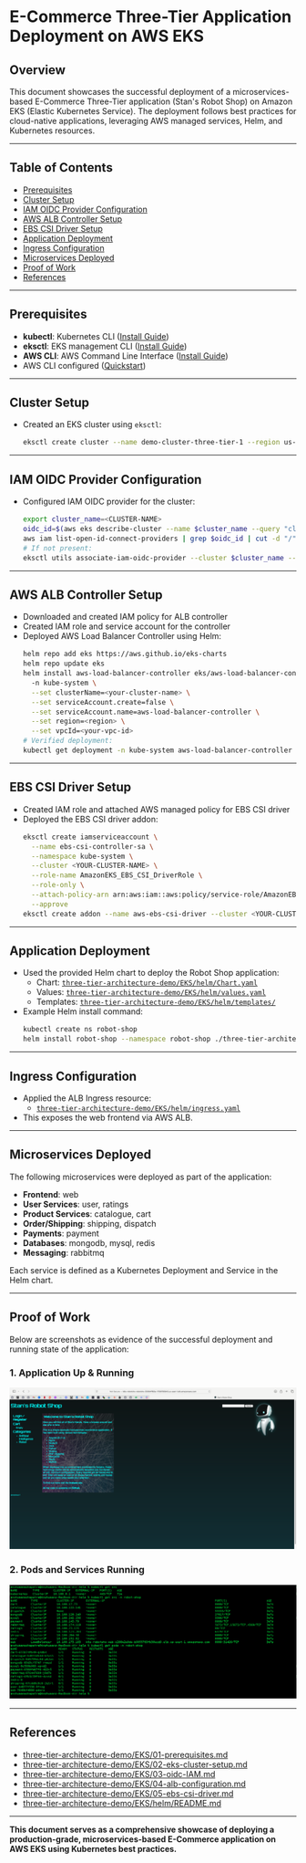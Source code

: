 # E-Commerce Three-Tier Application Deployment on AWS EKS

## Overview
This document showcases the successful deployment of a microservices-based E-Commerce Three-Tier application (Stan's Robot Shop) on Amazon EKS (Elastic Kubernetes Service). The deployment follows best practices for cloud-native applications, leveraging AWS managed services, Helm, and Kubernetes resources.

---

## Table of Contents
- [Prerequisites](#prerequisites)
- [Cluster Setup](#cluster-setup)
- [IAM OIDC Provider Configuration](#iam-oidc-provider-configuration)
- [AWS ALB Controller Setup](#aws-alb-controller-setup)
- [EBS CSI Driver Setup](#ebs-csi-driver-setup)
- [Application Deployment](#application-deployment)
- [Ingress Configuration](#ingress-configuration)
- [Microservices Deployed](#microservices-deployed)
- [Proof of Work](#proof-of-work)
- [References](#references)

---

## Prerequisites
- **kubectl**: Kubernetes CLI ([Install Guide](https://docs.aws.amazon.com/eks/latest/userguide/install-kubectl.html))
- **eksctl**: EKS management CLI ([Install Guide](https://docs.aws.amazon.com/eks/latest/userguide/eksctl.html))
- **AWS CLI**: AWS Command Line Interface ([Install Guide](https://docs.aws.amazon.com/cli/latest/userguide/cli-chap-install.html))
- AWS CLI configured ([Quickstart](https://docs.aws.amazon.com/cli/latest/userguide/cli-configure-quickstart.html#cli-configure-quickstart-config))

---

## Cluster Setup
- Created an EKS cluster using `eksctl`:
  ```sh
  eksctl create cluster --name demo-cluster-three-tier-1 --region us-east-1
  ```

---

## IAM OIDC Provider Configuration
- Configured IAM OIDC provider for the cluster:
  ```sh
  export cluster_name=<CLUSTER-NAME>
  oidc_id=$(aws eks describe-cluster --name $cluster_name --query "cluster.identity.oidc.issuer" --output text | cut -d '/' -f 5)
  aws iam list-open-id-connect-providers | grep $oidc_id | cut -d "/" -f4
  # If not present:
  eksctl utils associate-iam-oidc-provider --cluster $cluster_name --approve
  ```

---

## AWS ALB Controller Setup
- Downloaded and created IAM policy for ALB controller
- Created IAM role and service account for the controller
- Deployed AWS Load Balancer Controller using Helm:
  ```sh
  helm repo add eks https://aws.github.io/eks-charts
  helm repo update eks
  helm install aws-load-balancer-controller eks/aws-load-balancer-controller \  
    -n kube-system \
    --set clusterName=<your-cluster-name> \
    --set serviceAccount.create=false \
    --set serviceAccount.name=aws-load-balancer-controller \
    --set region=<region> \
    --set vpcId=<your-vpc-id>
  # Verified deployment:
  kubectl get deployment -n kube-system aws-load-balancer-controller
  ```

---

## EBS CSI Driver Setup
- Created IAM role and attached AWS managed policy for EBS CSI driver
- Deployed the EBS CSI driver addon:
  ```sh
  eksctl create iamserviceaccount \
    --name ebs-csi-controller-sa \
    --namespace kube-system \
    --cluster <YOUR-CLUSTER-NAME> \
    --role-name AmazonEKS_EBS_CSI_DriverRole \
    --role-only \
    --attach-policy-arn arn:aws:iam::aws:policy/service-role/AmazonEBSCSIDriverPolicy \
    --approve
  eksctl create addon --name aws-ebs-csi-driver --cluster <YOUR-CLUSTER-NAME> --service-account-role-arn arn:aws:iam::<AWS-ACCOUNT-ID>:role/AmazonEKS_EBS_CSI_DriverRole --force
  ```

---

## Application Deployment
- Used the provided Helm chart to deploy the Robot Shop application:
  - Chart: [`three-tier-architecture-demo/EKS/helm/Chart.yaml`](three-tier-architecture-demo/EKS/helm/Chart.yaml)
  - Values: [`three-tier-architecture-demo/EKS/helm/values.yaml`](three-tier-architecture-demo/EKS/helm/values.yaml)
  - Templates: [`three-tier-architecture-demo/EKS/helm/templates/`](three-tier-architecture-demo/EKS/helm/templates/)
- Example Helm install command:
  ```sh
  kubectl create ns robot-shop
  helm install robot-shop --namespace robot-shop ./three-tier-architecture-demo/EKS/helm
  ```

---

## Ingress Configuration
- Applied the ALB Ingress resource:
  - [`three-tier-architecture-demo/EKS/helm/ingress.yaml`](three-tier-architecture-demo/EKS/helm/ingress.yaml)
- This exposes the web frontend via AWS ALB.

---

## Microservices Deployed
The following microservices were deployed as part of the application:
- **Frontend**: web
- **User Services**: user, ratings
- **Product Services**: catalogue, cart
- **Order/Shipping**: shipping, dispatch
- **Payments**: payment
- **Databases**: mongodb, mysql, redis
- **Messaging**: rabbitmq

Each service is defined as a Kubernetes Deployment and Service in the Helm chart.

---

## Proof of Work
Below are screenshots as evidence of the successful deployment and running state of the application:

### 1. Application Up & Running
![E-Commerce Application Up & Running](Now_3Tier_Ecom_Application_Up&Running.png)

### 2. Pods and Services Running
![Pods and Services Running](Pods_Service_Up&Runing.png)

---

## References
- [three-tier-architecture-demo/EKS/01-prerequisites.md](three-tier-architecture-demo/EKS/01-prerequisites.md)
- [three-tier-architecture-demo/EKS/02-eks-cluster-setup.md](three-tier-architecture-demo/EKS/02-eks-cluster-setup.md)
- [three-tier-architecture-demo/EKS/03-oidc-IAM.md](three-tier-architecture-demo/EKS/03-oidc-IAM.md)
- [three-tier-architecture-demo/EKS/04-alb-configuration.md](three-tier-architecture-demo/EKS/04-alb-configuration.md)
- [three-tier-architecture-demo/EKS/05-ebs-csi-driver.md](three-tier-architecture-demo/EKS/05-ebs-csi-driver.md)
- [three-tier-architecture-demo/EKS/helm/README.md](three-tier-architecture-demo/EKS/helm/README.md)

---

**This document serves as a comprehensive showcase of deploying a production-grade, microservices-based E-Commerce application on AWS EKS using Kubernetes best practices.** 